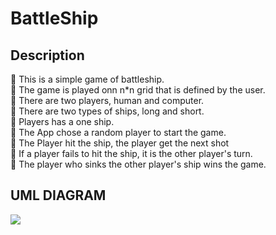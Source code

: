 # BattleShip

## Description

🔸 This is a simple game of battleship. <br>
🔸 The game is played onn n*n grid that is defined by the user. <br>
🔸 There are two players, human and computer. <br>
🔸 There are two types of ships, long and short. <br>
🔸 Players has a one ship. <br>
🔸 The App chose a random player to start the game. <br>
🔸 The Player hit the ship, the player get the next shot <br>
🔸 If a player fails to hit the ship, it is the other player's turn.   <br>
🔸 The player who sinks the other player's ship wins the game. <br>

## UML DIAGRAM <br>

<img src="./src/screenshot/fmetal.png">

